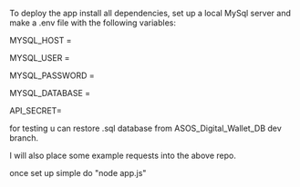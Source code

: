 To deploy the app install all dependencies, set up a local MySql server and make a .env file with the following variables:

MYSQL_HOST = 

MYSQL_USER = 

MYSQL_PASSWORD = 

MYSQL_DATABASE = 

API_SECRET= 

for testing u can restore .sql database from ASOS_Digital_Wallet_DB dev branch.

I will also place some example requests into the above repo.

once set up simple do "node app.js"